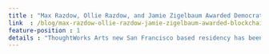 ```yaml
---
title : "Max Razdow, Ollie Razdow, and Jamie Zigelbaum Awarded Democratization of AI via Blockchain Residency"
link  : /blog/max-razdow-ollie-razdow-jamie-zigelbaum-awarded-blockchain-residency
feature-position : 1
details : "ThoughtWorks Arts new San Francisco based residency has been awarded to a team of three artists working across media with a focus on remote collaboration and distributed story-telling."
---
```

